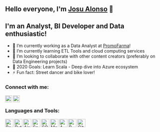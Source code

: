 ## Hello everyone, I'm [Josu Alonso](https://www.linkedin.com/in/josu-alonso-castanedo/) 👋

## I'm an Analyst, BI Developer and Data enthusiastic!
- 🔭 I’m currently working as a Data Analyst at [PromoFarma](https://www.promofarma.com)!
- 🌱 I’m currently learning ETL Tools and cloud computing services
- 👯 I’m looking to collaborate with other content creators (preferably on Data Engineering projects)
- 🥅 2020 Goals: Learn Scala - Deep dive into Azure ecosystem
- ⚡ Fun fact: Street dancer and bike lover! 

### Connect with me:

[<img align="left" alt="LinkedIn" width="22px" src="https://cdn.jsdelivr.net/npm/simple-icons@v3/icons/linkedin.svg" />](https://www.linkedin.com/in/josu-alonso-castanedo/)
[<img align="left" alt="Emai" width="22px" src="https://cdn.jsdelivr.net/npm/simple-icons@3.4.0/icons/minutemailer.svg" />](mailto:josu93alonso@gmail.com)
<br />

### Languages and Tools:


<img align="left" alt="Bash" width="26px" src="https://cdn.jsdelivr.net/npm/simple-icons@3.4.0/icons/gnubash.svg" />
<img align="left" alt="Python" width="26px" src="https://cdn.jsdelivr.net/npm/simple-icons@3.4.0/icons/python.svg" />
<img align="left" alt="Airflow" width="26px" src="https://cdn.jsdelivr.net/npm/simple-icons@3.4.0/icons/apacheairflow.svg" />
<img align="left" alt="Spark" width="26px" src="https://cdn.jsdelivr.net/npm/simple-icons@3.4.0/icons/apachespark.svg" />
<img align="left" alt="SQL" width="26px" src="https://cdn.jsdelivr.net/npm/simple-icons@3.4.0/icons/postgresql.svg" />
<img align="left" alt="MongoDB" width="26px" src="https://cdn.jsdelivr.net/npm/simple-icons@3.4.0/icons/mongodb.svg" />
<img align="left" alt="AWS" width="26px" src="https://cdn.jsdelivr.net/npm/simple-icons@3.4.0/icons/amazonaws.svg" />
<img align="left" alt="R" width="26px" src="https://cdn.jsdelivr.net/npm/simple-icons@3.4.0/icons/r.svg" />
<img align="left" alt="Git" width="26px" src="https://cdn.jsdelivr.net/npm/simple-icons@3.4.0/icons/git.svg" />

<br />
<br />
